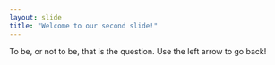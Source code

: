 ```yaml
---
layout: slide
title: "Welcome to our second slide!"
---
```

To be, or not to be, that is the question.
Use the left arrow to go back!
